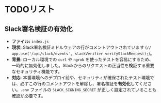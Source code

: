 # TODOリスト

## Slack署名検証の有効化

-   **ファイル:** `index.js`
-   **現状:** Slack署名検証ミドルウェアの行がコメントアウトされています (`// app.use('/api/slack/events', slackVerifier.verifySlackRequest);`)。
-   **背景:** ローカル環境での `curl` や `ngrok` を使ったテストを容易にするため、一時的に無効化しました。Slackからのリクエストの正当性を検証する重要なセキュリティ機能です。
-   **対応:** 本番環境へのデプロイ前や、セキュリティが確保されたテスト環境では、必ずこの行のコメントアウトを解除し、署名検証を**有効化**してください。`.env` ファイルの `SLACK_SIGNING_SECRET` が正しく設定されていることも確認が必要です。
